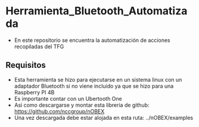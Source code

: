 # Herramienta_Bluetooth_Automatizada
* En este repositorio se encuentra la automatización de acciones recopiladas del TFG
## Requisitos
* Esta herramienta se hizo para ejecutarse en un sistema linux con un adaptador Bluetooth si no viene incluido ya que se hizo para una Raspberry PI 4B
* Es importante contar con un Ubertooth One
* Asi como descargarse y montar esta libreria de github: https://github.com/nccgroup/nOBEX
* Una vez descargada debe estar alojada en esta ruta: ../nOBEX/examples
